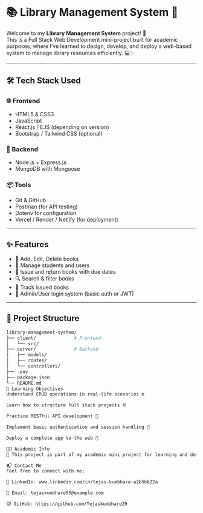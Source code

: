 # 📚 Library Management System 🏫

Welcome to my **Library Management System** project! 🎉  
This is a Full Stack Web Development mini-project built for academic purposes, where I’ve learned to design, develop, and deploy a web-based system to manage library resources efficiently. 💻✨

---

## 🛠️ Tech Stack Used

### 🌐 Frontend
- HTML5 & CSS3
- JavaScript
- React.js / EJS (depending on version)
- Bootstrap / Tailwind CSS (optional)

### 🔧 Backend
- Node.js + Express.js
- MongoDB with Mongoose

### 📦 Tools
- Git & GitHub
- Postman (for API testing)
- Dotenv for configuration
- Vercel / Render / Netlify (for deployment)

---

## ✨ Features

- 📖 Add, Edit, Delete books
- 👥 Manage students and users
- 📆 Issue and return books with due dates
- 🔍 Search & filter books
- 🧾 Track issued books
- 🔐 Admin/User login system (basic auth or JWT)

---

## 📂 Project Structure

```bash
library-management-system/
├── client/              # Frontend
│   └── src/
├── server/              # Backend
│   ├── models/
│   ├── routes/
│   └── controllers/
├── .env
├── package.json
└── README.md
🎯 Learning Objectives
Understand CRUD operations in real-life scenarios ⚙️

Learn how to structure full stack projects 🌐

Practice RESTful API development 📡

Implement basic authentication and session handling 🔐

Deploy a complete app to the web 🚀

🧑‍🎓 Academic Info
📌 This project is part of my academic mini project for learning and demonstration purposes. Not intended for production use.

📬 Contact Me
Feel free to connect with me:

🔗 LinkedIn: www.linkedin.com/in/tejas-kumbhare-a2b5b622a

📧 Email: tejaskumbhare95@example.com

🐱 GitHub: https://github.com/Tejaskumbhare29
 
